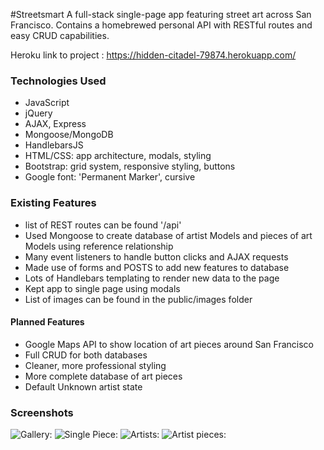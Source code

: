 #Streetsmart
A full-stack single-page app featuring street art across San Francisco. Contains a homebrewed personal API with RESTful routes and easy CRUD capabilities. 

Heroku link to project : <https://hidden-citadel-79874.herokuapp.com/>

### Technologies Used
* JavaScript
* jQuery
* AJAX, Express
* Mongoose/MongoDB
* HandlebarsJS
* HTML/CSS: app architecture, modals, styling
* Bootstrap: grid system, responsive styling, buttons
* Google font: 'Permanent Marker', cursive

### Existing Features
+ list of REST routes can be found '/api'
+ Used Mongoose to create database of artist Models and pieces of art Models using reference relationship
+ Many event listeners to handle button clicks and AJAX requests
+ Made use of forms and POSTS to add new features to database
+ Lots of Handlebars templating to render new data to the page
+ Kept app to single page using modals
+ List of images can be found in the public/images folder

#### Planned Features
- Google Maps API to show location of art pieces around San Francisco
- Full CRUD for both databases
- Cleaner, more professional styling
- More complete database of art pieces
- Default Unknown artist state

### Screenshots

![Gallery:](http://i.imgur.com/z683T9C.png "Gallery")
![Single Piece:](http://i.imgur.com/BaKeqqu.png)
![Artists:](http://i.imgur.com/M6ajuFr.png)
![Artist pieces:](http://i.imgur.com/fhdHbL9.png)


